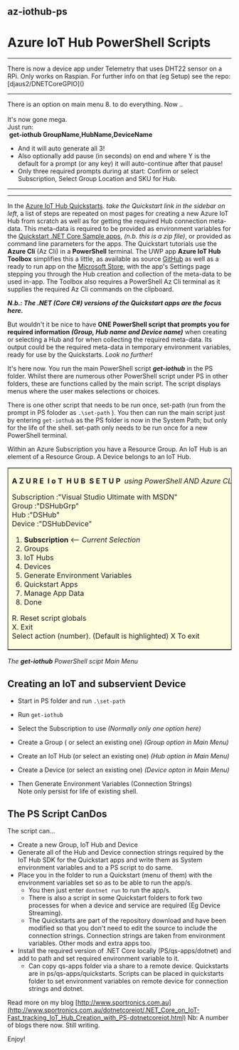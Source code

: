 ## az-iothub-ps

# Azure IoT Hub PowerShell Scripts

<hr>
There is now a device app under Telemetry that uses DHT22 sensor on a RPi. Only works on Raspian. For further info on that (eg Setup) see the repo: [djaus2/DNETCoreGPIO]()
<hr>
There is an option on main menu 8. to do everything. Now ..<br> <br>
It's now gone mega.<br>
Just run: <br>
&nbsp;<b>get-iothub GroupName,HubName,DeviceName</b>

- And it will auto generate all 3!<br>
- Also optionally add pause (in seconds) on end and where Y is the default for a prompt (or any key) it will auto-continue after that pause!
- Only three required prompts during at start: Confirm or select Subscription, Select Group Location and SKU for Hub.
<hr>
<hr>

In the [Azure IoT Hub Quickstarts](https://docs.microsoft.com/en-us/azure/iot-hub/). _take the Quickstart link in the sidebar on left_, a list of steps are repeated on most pages for creating a new Azure IoT Hub from scratch as well as for getting the required Hub connection meta-data. This meta-data is required to be provided as environment variables for the [Quickstart .NET Core Sample apps](https://github.com/Azure-Samples/azure-iot-samples-csharp/archive/master.zip), _(n.b. this is a zip file)_, or provided as command line parameters for the apps. The Quickstart tutorials use the **Azure Cli** (Az Cli) in a **PowerShell** terminal. The UWP app **Azure IoT Hub Toolbox** simplifies this a little, as available as source [GitHub](https://github.com/djaus2/Azure.IoTHub.Toolbox) as well as a ready to run app on the [Microsoft Store](https://www.microsoft.com/en-au/p/azureiothubtoolbox/9pmcf9clttwz?activetab=pivot:overviewtab), with the app's Settings page stepping you through the Hub creation and collection of the meta-data to be used in-app. The Toolbox also requires a PowerShell Az Cli terminal as it supplies the required Az Cli commands on the clipboard.

**_N.b.: The .NET (Core C#) versions of the Quickstart apps are the focus here._**

But wouldn't it be nice to have **ONE PowerShell script that prompts you for required information _(Group, Hub name and Device name)_** when creating or selecting a Hub and for when collecting the required meta-data. Its output could be the required meta-data in temporary environment variables, ready for use by the Quickstarts. _Look no further!_

It's here now.  You run the main PowerShell script **_get-iothub_** in the PS folder. Whilst there are numerous other PowerShell script under PS in other folders, these are functions called by the main script. The script displays menus where the user makes selections or choices.

There is one other script that needs to be run once, set-path (run from the prompt in PS foloder as   ```.\set-path``` ). You then can run the main script just by entering ```get-iothub``` as the PS folder is now in the System Path; but only for the life of the  shell. set-path only needs to be run once for a new PowerShell terminal.

Within an Azure Subscription you have a Resource Group.
An IoT Hub is an element of a Resource Group.
A Device belongs to an IoT Hub.

<table border="1"  style="background-color:#FFFFE0;"><tr><td>

**A&nbsp;Z&nbsp;U&nbsp;R&nbsp;E&nbsp;&nbsp;I&nbsp;o&nbsp;T&nbsp;&nbsp;H&nbsp;U&nbsp;B&nbsp;&nbsp;S&nbsp;E&nbsp;T&nbsp;U&nbsp;P**&nbsp;&nbsp;_using&nbsp;PowerShell&nbsp;AND&nbsp;Azure&nbsp;CLI_

   Subscription :"Visual Studio Ultimate with MSDN"<br>
          Group :"DSHubGrp"<br>
            Hub :"DSHub" <br>
         Device :"DSHubDevice"<br>

1. **Subscription** <-- _Current Selection_
2. Groups
3. IoT Hubs
4. Devices
5. Generate Environment Variables
6. Quickstart Apps
7. Manage App Data
8. Done

R. Reset script globals<br>
X. Exit<br>
Select action (number). (Default is highlighted) X To exit
</td></tr></table>

_The **get-iothub** PowerShell scipt Main Menu_

## Creating an IoT and subservient Device

- Start in PS folder and run ```.\set-path```
- Run ```get-iothub```

- Select the Subscription to use _(Normally only one option here)_
- Create a Group ( or select an existing one)  _(Group option in Main Menu)_
- Create an IoT Hub (or select an existing one) _(Hub option in Main Menu)_
- Create a Device (or select an existing one) _(Device opton in Main Menu)_

- Then Generate Environment Variables (Connection Strings)<br>
  Note only persist for life of existing shell.

## The PS Script CanDos

The script can...
- Create a new Group, IoT Hub and Device
- Generate all of the Hub and Device connection strings required by the IoT Hub SDK for the Quickstart apps and write them as System environment variables and to a PS script to do same.
- Place you in the folder to run a Quickstart (menu of them) with the environment variables set so as to be able to run the app/s.
    - You then just enter ```dontnet run``` to run the app/s.
    - There is also a script in some Quickstart folders to fork two processes for when a device and service are required (Eg Device Streaming).
    - The Quickstarts are part of the repository download and have been modified so that you don't need to edit the source to include the connection strings. Connection strings are taken from environment variables. Other mods and extra apps too.
- Install the required version of .NET Core locally (PS/qs-apps/dotnet) and add to path and set required environment variable to it.
   - Can copy qs-apps folder via a share to a remote device. Quickstarts are in ps/qs-apps/quickstarts. Scripts can be placed in quickstarts folder to set environment variables on remote device for connection strings and dotnet.

Read more on my blog [http://www.sportronics.com.au](http://www.sportronics.com.au/dotnetcoreiot/.NET_Core_on_IoT-Fast_tracking_IoT_Hub_Creation_with_PS-dotnetcoreiot.html) 
Nb: A number of blogs there now. Still writing. 

Enjoy!
